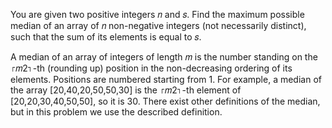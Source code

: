 You are given two positive integers 𝑛 and 𝑠. Find the maximum possible median of an array of 𝑛 non-negative integers (not necessarily distinct), such that the sum of its elements is equal to 𝑠.

A median of an array of integers of length 𝑚 is the number standing on the ⌈𝑚2⌉-th (rounding up) position in the non-decreasing ordering of its elements. Positions are numbered starting from 1. For example, a median of the array [20,40,20,50,50,30] is the ⌈𝑚2⌉-th element of [20,20,30,40,50,50], so it is 30. There exist other definitions of the median, but in this problem we use the described definition.